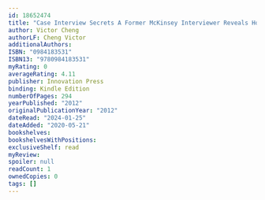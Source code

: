 ```yaml
---
id: 18652474
title: "Case Interview Secrets A Former McKinsey Interviewer Reveals How to Get Multiple Job Offers in Consulting"
author: Victor Cheng
authorLF: Cheng Victor
additionalAuthors: 
ISBN: "0984183531"
ISBN13: "9780984183531"
myRating: 0
averageRating: 4.11
publisher: Innovation Press
binding: Kindle Edition
numberOfPages: 294
yearPublished: "2012"
originalPublicationYear: "2012"
dateRead: "2024-01-25"
dateAdded: "2020-05-21"
bookshelves: 
bookshelvesWithPositions: 
exclusiveShelf: read
myReview: 
spoiler: null
readCount: 1
ownedCopies: 0
tags: []
---
```


